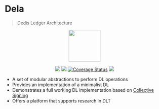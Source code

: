 # Dela

> Dedis Ledger Architecture

<p style="text-align:center"><img width="100px" src="assets/logotype.png"/></p>

<p style="text-align:center">
    <a href="https://github.com/dedis/dela/actions?query=workflow%3A%22Go+lint%22"><img src="https://github.com/dedis/dela/workflows/Go%20lint/badge.svg"></a>
    <a href="https://github.com/dedis/dela/actions?query=workflow%3A%22Go+test%22"><img src="https://github.com/dedis/dela/workflows/Go%20test/badge.svg"></a>
    <a href='https://coveralls.io/github/dedis/dela?branch=master'><img src='https://coveralls.io/repos/github/dedis/dela/badge.svg?branch=master' alt='Coverage Status' /></a>
    <a href="https://goreportcard.com/report/github.com/dedis/dela"><img src="https://goreportcard.com/badge/github.com/dedis/dela"></a>
</p>

- A set of modular abstractions to perform DL operations
- Provides an implementation of a minimalist DL
- Demonstrates a full working DL implementation based on [Collective Signing](https://www.usenix.org/system/files/conference/usenixsecurity16/sec16_paper_kokoris-kogias.pdf)
- Offers a platform that supports research in DLT
